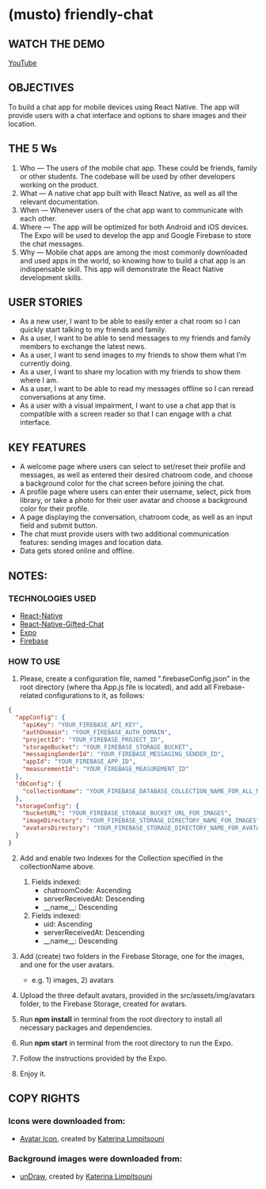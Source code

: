 # (musto) friendly-chat

## WATCH THE DEMO

[YouTube](https://youtu.be/vFDsjfluJ_c)

## OBJECTIVES

To build a chat app for mobile devices using React Native. The app will provide users with a chat interface and options to share images and their location.

## THE 5 Ws

1. Who — The users of the mobile chat app. These could be friends, family or other students. The codebase will be used by other developers working on the product.
2. What — A native chat app built with React Native, as well as all the relevant documentation.
3. When — Whenever users of the chat app want to communicate with each other.
4. Where — The app will be optimized for both Android and iOS devices. The Expo will be used to develop the app and Google Firebase to store the chat messages.
5. Why — Mobile chat apps are among the most commonly downloaded and used apps in the world, so knowing how to build a chat app is an indispensable skill. This app will demonstrate the React Native development skills.

## USER STORIES

- As a new user, I want to be able to easily enter a chat room so I can quickly start talking to my friends and family.
- As a user, I want to be able to send messages to my friends and family members to exchange the latest news.
- As a user, I want to send images to my friends to show them what I’m currently doing.
- As a user, I want to share my location with my friends to show them where I am.
- As a user, I want to be able to read my messages offline so I can reread conversations at any time.
- As a user with a visual impairment, I want to use a chat app that is compatible with a screen reader so that I can engage with a chat interface.

## KEY FEATURES

- A welcome page where users can select to set/reset their profile and messages, as well as entered their desired chatroom code, and choose a background color for the chat screen before joining the chat.
- A profile page where users can enter their username, select, pick from library, or take a photo for their user avatar and choose a background color for their profile.
- A page displaying the conversation, chatroom code, as well as an input field and submit button.
- The chat must provide users with two additional communication features: sending images and location data.
- Data gets stored online and offline.

## NOTES:

### TECHNOLOGIES USED

- [React-Native](https://reactnative.dev/)
- [React-Native-Gifted-Chat](https://github.com/FaridSafi/react-native-gifted-chat)
- [Expo](https://expo.dev/)
- [Firebase](https://firebase.google.com/)

### HOW TO USE

1. Please, create a configuration file, named ".firebaseConfig.json" in the root directory (where tha App.js file is located), and add all Firebase-related configurations to it, as follows:

```json
{
  "appConfig": {
    "apiKey": "YOUR_FIREBASE_API_KEY",
    "authDomain": "YOUR_FIREBASE_AUTH_DOMAIN",
    "projectId": "YOUR_FIREBASE_PROJECT_ID",
    "storageBucket": "YOUR_FIREBASE_STORAGE_BUCKET",
    "messagingSenderId": "YOUR_FIREBASE_MESSAGING_SENDER_ID",
    "appId": "YOUR_FIREBASE_APP_ID",
    "measurementId": "YOUR_FIREBASE_MEASUREMENT_ID"
  },
  "dbConfig": {
    "collectionName": "YOUR_FIREBASE_DATABASE_COLLECTION_NAME_FOR_ALL_MESSAGES"
  },
  "storageConfig": {
    "bucketURL": "YOUR_FIREBASE_STORAGE_BUCKET_URL_FOR_IMAGES",
    "imageDirectory": "YOUR_FIREBASE_STORAGE_DIRECTORY_NAME_FOR_IMAGES",
    "avatarsDirectory": "YOUR_FIREBASE_STORAGE_DIRECTORY_NAME_FOR_AVATARS"
  }
}
```

2. Add and enable two Indexes for the Collection specified in the collectionName above.
   1. Fields indexed:
      - chatroomCode: Ascending
      - serverReceivedAt: Descending
      - \_\_name\_\_: Descending
   2. Fields indexed:
      - uid: Ascending
      - serverReceivedAt: Descending
      - \_\_name\_\_: Descending
3. Add (create) two folders in the Firebase Storage, one for the images, and one for the user avatars.

   - e.g. 1) images, 2) avatars

4. Upload the three default avatars, provided in the src/assets/img/avatars folder, to the Firebase Storage, created for avatars.
5. Run **npm install** in terminal from the root directory to install all necessary packages and dependencies.
6. Run **npm start** in terminal from the root directory to run the Expo.
7. Follow the instructions provided by the Expo.
8. Enjoy it.

## COPY RIGHTS

### Icons were downloaded from:

- [Avatar Icon](https://undraw.co/illustrations), created by [Katerina Limpitsouni](https://twitter.com/ninaLimpi)

### Background images were downloaded from:

- [unDraw](https://undraw.co/illustrations), created by [Katerina Limpitsouni](https://twitter.com/ninaLimpi)
